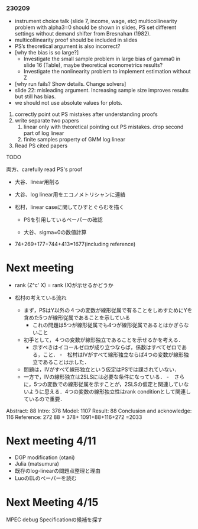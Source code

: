 ### 230209

- instrument choice talk (slide 7, income, wage, etc)
multicollinearity problem with alpha3=0 should be shown in slides, PS set different settings without demand shifter from Bresnahan (1982).
- multicollinearity proof should be included in slides
- PS’s theoretical argument is also incorrect?
- [why the bias is so large?]
    - Investigate the small sample problem in large bias of gamma0 in slide 16 (Table), maybe theoretical econometrics results?
    - Investigate the nonlinearity problem to implement estimation without Z
- [why run fails? Show details. Change solvers]
- slide 22: misleading argument. Increasing sample size improves results but still has bias.
- we should not use absolute values for plots.
1. correctly point out PS mistakes after understanding proofs
2. write separate two papers
    1. linear only with theoretical pointing out PS mistakes. drop second part of log linear
    2. finite samples property of GMM log linear
3. Read PS cited papers

TODO

両方、carefully read PS's proof
- 大谷、linear用削る
- 大谷、log linear用をエコノメトリシャンに連絡
- 松村，linear caseに関してひすとぐらむを描く
  - PSを引用しているペーパーの確認
 
  - 大谷、sigma=0の数値計算
 
- 74+269+177+744+413=1677(including reference)




# Next meeting

- rank (Z^c' X) = rank (X)が示せるかどうか

- 松村の考えている流れ
  - まず，PSはY以外の４つの変数が線形従属で有ることをしめすためにYを含めた5つが線形従属であることを示している
    - これの問題は5つが線形従属でも4つが線形従属であるとはかぎらないこと
  - 初手として，４つの変数が線形独立であることを示せるかを考える．
    - 示すべきはイコールゼロが成り立つならば，係数はすべてゼロである，こと．
  -　松村はIVがすべて線形独立ならば4つの変数が線形独立であることは示した．
  - 問題は，IVがすべて線形独立という仮定はPSでは課されていない．
  - 一方で，IVの線形独立は2SLSには必要な条件になっている．
  -　さらに，5つの変数での線形従属を示すことが，2SLSの仮定と関連していないように思える．4つの変数の線形独立性はrank conditionとして関連しているので重要．

Abstract: 88
Intro: 378
Model: 1107
Result: 88
Conclusion and acknowledge: 116
Reference: 272
88 + 378+ 1091+88+116+272 =2033


# Next meeting 4/11
- DGP modification (otani)
- Julia (matsumura)
- 既存のlog-linearの問題点整理と理由
- LuoのELのペーパーを読む


# Next Meeting 4/15
MPEC debug
Specificationの候補を探す
